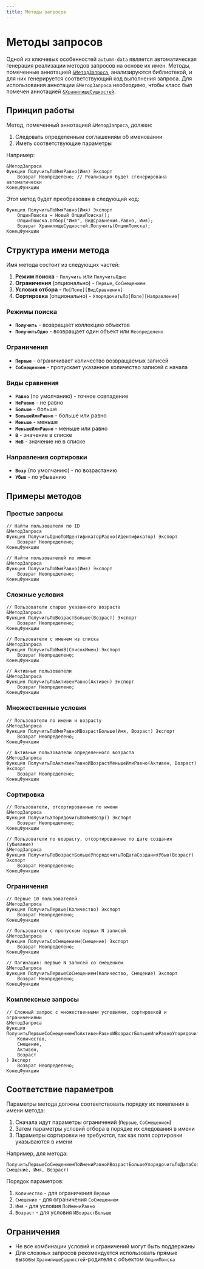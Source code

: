 ```yaml
---
title: Методы запросов
---
```


# Методы запросов

Одной из ключевых особенностей `autumn-data` является автоматическая генерация реализации методов запросов на основе их имен. Методы, помеченные аннотацией [`&МетодЗапроса`](/api/autumn-data/Аннотации/МетодЗапроса.md), анализируются библиотекой, и для них генерируется соответствующий код выполнения запроса. Для использования аннотации `&МетодЗапроса` необходимо, чтобы класс был помечен аннотацией [`&ХранилищеСущностей`](/api/autumn-data/Аннотации/ХранилищеСущностей.md).

## Принцип работы

Метод, помеченный аннотацией `&МетодЗапроса`, должен:

1. Следовать определенным соглашениям об именовании
2. Иметь соответствующие параметры

Например:

```bsl
&МетодЗапроса
Функция ПолучитьПоИмяРавно(Имя) Экспорт
    Возврат Неопределено; // Реализация будет сгенерирована автоматически
КонецФункции
```

Этот метод будет преобразован в следующий код:

```bsl
Функция ПолучитьПоИмяРавно(Имя) Экспорт
    ОпцииПоиска = Новый ОпцииПоиска();
    ОпцииПоиска.Отбор("Имя", ВидСравнения.Равно, Имя);
    Возврат ХранилищеСущностей.Получить(ОпцииПоиска);
КонецФункции
```

## Структура имени метода

Имя метода состоит из следующих частей:

1. **Режим поиска** - `Получить` или `ПолучитьОдно`
2. **Ограничения** (опционально) - `Первые`, `СоСмещением`
3. **Условия отбора** - `По[Поле][ВидСравнения]`
4. **Сортировка** (опционально) - `УпорядочитьПо[Поле][Направление]`

### Режимы поиска

- **`Получить`** - возвращает коллекцию объектов
- **`ПолучитьОдно`** - возвращает один объект или `Неопределено`

### Ограничения

- **`Первые`** - ограничивает количество возвращаемых записей
- **`СоСмещением`** - пропускает указанное количество записей с начала

### Виды сравнения

- **`Равно`** (по умолчанию) - точное совпадение
- **`НеРавно`** - не равно
- **`Больше`** - больше
- **`БольшеИлиРавно`** - больше или равно
- **`Меньше`** - меньше
- **`МеньшеИлиРавно`** - меньше или равно
- **`В`** - значение в списке
- **`НеВ`** - значение не в списке

### Направления сортировки

- **`Возр`** (по умолчанию) - по возрастанию
- **`Убыв`** - по убыванию

## Примеры методов

### Простые запросы

```bsl
// Найти пользователя по ID
&МетодЗапроса
Функция ПолучитьОдноПоИдентификаторРавно(Идентификатор) Экспорт
    Возврат Неопределено;
КонецФункции

// Найти пользователей по имени
&МетодЗапроса
Функция ПолучитьПоИмяРавно(Имя) Экспорт
    Возврат Неопределено;
КонецФункции
```

### Сложные условия

```bsl
// Пользователи старше указанного возраста
&МетодЗапроса
Функция ПолучитьПоВозрастБольше(Возраст) Экспорт
    Возврат Неопределено;
КонецФункции

// Пользователи с именем из списка
&МетодЗапроса
Функция ПолучитьПоИмяВ(СписокИмен) Экспорт
    Возврат Неопределено;
КонецФункции

// Активные пользователи
&МетодЗапроса
Функция ПолучитьПоАктивенРавно(Активен) Экспорт
    Возврат Неопределено;
КонецФункции
```

### Множественные условия

```bsl
// Пользователи по имени и возрасту
&МетодЗапроса
Функция ПолучитьПоИмяРавноИВозрастБольше(Имя, Возраст) Экспорт
    Возврат Неопределено;
КонецФункции

// Активные пользователи определенного возраста
&МетодЗапроса
Функция ПолучитьПоАктивенРавноИВозрастМеньшеИлиРавно(Активен, Возраст) Экспорт
    Возврат Неопределено;
КонецФункции
```

### Сортировка

```bsl
// Пользователи, отсортированные по имени
&МетодЗапроса
Функция ПолучитьУпорядочитьПоИмяВозр() Экспорт
    Возврат Неопределено;
КонецФункции

// Пользователи по возрасту, отсортированные по дате создания (убывание)
&МетодЗапроса
Функция ПолучитьПоВозрастБольшеУпорядочитьПоДатаСозданияУбыв(Возраст) Экспорт
    Возврат Неопределено;
КонецФункции
```

### Ограничения

```bsl
// Первые 10 пользователей
&МетодЗапроса
Функция ПолучитьПервые(Количество) Экспорт
    Возврат Неопределено;
КонецФункции

// Пользователи с пропуском первых N записей
&МетодЗапроса
Функция ПолучитьСоСмещением(Смещение) Экспорт
    Возврат Неопределено;
КонецФункции

// Пагинация: первые N записей со смещением
&МетодЗапроса
Функция ПолучитьПервыеСоСмещением(Количество, Смещение) Экспорт
    Возврат Неопределено;
КонецФункции
```

### Комплексные запросы

```bsl
// Сложный запрос с множественными условиями, сортировкой и ограничениями
&МетодЗапроса
Функция ПолучитьПервыеСоСмещениемПоАктивенРавноИВозрастБольшеИлиРавноУпорядочитьПоДатаСозданияУбыв(
    Количество,
    Смещение, 
    Активен, 
    Возраст
) Экспорт
    Возврат Неопределено;
КонецФункции
```

## Соответствие параметров

Параметры метода должны соответствовать порядку их появления в имени метода:

1. Сначала идут параметры ограничений (`Первые`, `СоСмещением`)
2. Затем параметры условий отбора в порядке их следования в имени
3. Параметры сортировки не требуются, так как поля сортировки указываются в имени

Например, для метода:

```bsl
ПолучитьПервыеСоСмещениемПоИмениРавноИВозрастБольшеУпорядочитьПоДатаСозданияУбыв(Количество, Смещение, Имя, Возраст)
```

Порядок параметров:
1. `Количество` - для ограничения `Первые`
2. `Смещение` - для ограничения `СоСмещением`  
3. `Имя` - для условия `ПоИмениРавно`
4. `Возраст` - для условия `ИВозрастБольше`

## Ограничения

- Не все комбинации условий и ограничений могут быть поддержаны
- Для сложных запросов рекомендуется использовать прямые вызовы `ХранилищеСущностей`-родителя с объектом `ОпцииПоиска`
